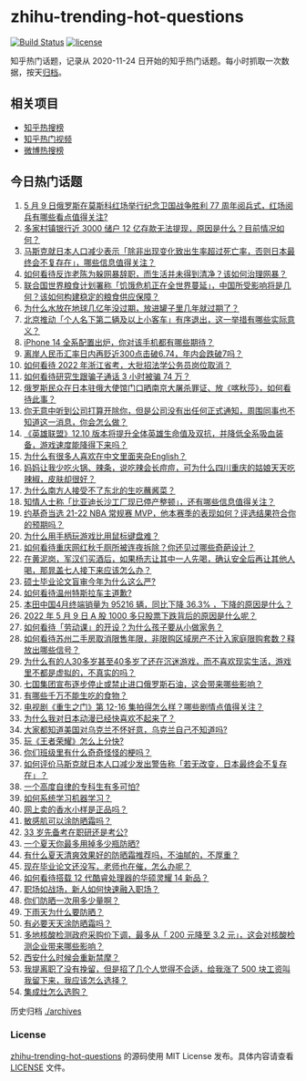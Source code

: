 # zhihu-trending-hot-questions

[![Build Status](https://github.com/justjavac/zhihu-trending-hot-questions/workflows/ci/badge.svg?branch=master)](https://github.com/justjavac/zhihu-trending-hot-questions/actions)
[![license](https://img.shields.io/github/license/justjavac/zhihu-trending-hot-questions)](https://github.com/justjavac/zhihu-trending-hot-questions/blob/master/LICENSE)

知乎热门话题，记录从 2020-11-24 日开始的知乎热门话题。每小时抓取一次数据，按天[归档](./archives)。

## 相关项目

- [知乎热搜榜](https://github.com/justjavac/zhihu-trending-top-search)
- [知乎热门视频](https://github.com/justjavac/zhihu-trending-hot-video)
- [微博热搜榜](https://github.com/justjavac/weibo-trending-hot-search)

## 今日热门话题

<!-- BEGIN -->
<!-- 最后更新时间 Tue May 10 2022 02:32:05 GMT+0800 (China Standard Time) -->

1. [5 月 9 日俄罗斯在莫斯科红场举行纪念卫国战争胜利 77 周年阅兵式，红场阅兵有哪些看点值得关注?](https://www.zhihu.com/question/531937490)
1. [多家村镇银行近 3000 储户 12 亿存款无法提现，原因是什么？目前情况如何？](https://www.zhihu.com/question/531842561)
1. [马斯克就日本人口减少表示「除非出现变化致出生率超过死亡率，否则日本最终会不复存在」，哪些信息值得关注？](https://www.zhihu.com/question/531968687)
1. [如何看待反诈老陈为躲网暴辞职，而生活并未得到清净？该如何治理网暴？](https://www.zhihu.com/question/531942717)
1. [联合国世界粮食计划署称「饥饿危机正在全世界蔓延」，中国所受影响将是几何？该如何构建稳定的粮食供应保障？](https://www.zhihu.com/question/531411110)
1. [为什么水放在地球几亿年没过期，放进罐子里几年就过期了？](https://www.zhihu.com/question/347091901)
1. [北京推动「个人名下第二辆及以上小客车」有序退出，这一举措有哪些实际意义？](https://www.zhihu.com/question/531970774)
1. [iPhone 14 全系配置出炉，你对该手机都有哪些期待？](https://www.zhihu.com/question/531563172)
1. [离岸人民币汇率日内再贬近300点击破6.74，年内会跌破7吗？](https://www.zhihu.com/question/531969888)
1. [如何看待 2022 年浙江省考，大批招法学公务员岗位取消？](https://www.zhihu.com/question/531874104)
1. [如何看待研究生跟骗子通话 3 小时被骗 74 万？](https://www.zhihu.com/question/531805745)
1. [俄罗斯民众在日本驻俄大使馆门口晒南京大屠杀罪证、放《喀秋莎》，如何看待此事？](https://www.zhihu.com/question/531984587)
1. [你无意中听到公司打算开除你，但是公司没有出任何正式通知，周围同事也不知道这一消息，你会怎么做？](https://www.zhihu.com/question/374626316)
1. [《英雄联盟》12.10 版本将提升全体英雄生命值及双抗，并降低全系吸血装备，游戏速度能降得下来吗？](https://www.zhihu.com/question/531710220)
1. [为什么有很多人喜欢在中文里面夹杂English？](https://www.zhihu.com/question/19582937)
1. [妈妈让我少吃火锅、辣条，说吃辣会长痘痘，可为什么四川重庆的姑娘天天吃辣椒，皮肤却很好？](https://www.zhihu.com/question/531425154)
1. [为什么南方人接受不了东北的生吃蘸酱菜？](https://www.zhihu.com/question/480184563)
1. [知情人士称「比亚迪长沙工厂现已停产整顿」，还有哪些信息值得关注？](https://www.zhihu.com/question/532009683)
1. [约基奇当选 21-22 NBA 常规赛 MVP，他本赛季的表现如何？评选结果符合你的预期吗？](https://www.zhihu.com/question/532042357)
1. [为什么用手柄玩游戏比用鼠标键盘难？](https://www.zhihu.com/question/339542958)
1. [如何看待重庆网红秋千厕所被连夜拆除？你还见过哪些奇葩设计？](https://www.zhihu.com/question/531598713)
1. [在黄泥岗，军汉们买酒后，如果杨志让其中一人先喝，确认安全后再让其他人喝，那晁盖七人接下来应该怎么办？](https://www.zhihu.com/question/531742410)
1. [硕士毕业论文盲审今年为什么这么严?](https://www.zhihu.com/question/529908526)
1. [如何看待温州特斯拉车主道歉?](https://www.zhihu.com/question/532035806)
1. [本田中国4月终端销量为 95216 辆，同比下降 36.3% ，下降的原因是什么？](https://www.zhihu.com/question/531742001)
1. [2022 年 5 月 9 日 A 股 1000 多只股票下跌背后的原因是什么呢？](https://www.zhihu.com/question/531985983)
1. [如何看待「劳动课」的开设？为什么孩子要从小做家务？](https://www.zhihu.com/question/531560278)
1. [如何看待苏州二手房取消限售年限，非限购区域房产不计入家庭限购套数？释放出哪些信号？](https://www.zhihu.com/question/531945855)
1. [为什么有的人30多岁甚至40多岁了还在沉迷游戏，而不喜欢现实生活，游戏里不都是虚拟的，不真实的吗？](https://www.zhihu.com/question/526112110)
1. [七国集团宣布逐步停止或禁止进口俄罗斯石油，这会带来哪些影响？](https://www.zhihu.com/question/531949020)
1. [有哪些千万不能生吃的食物？](https://www.zhihu.com/question/530607793)
1. [电视剧《重生之门》第 12-16 集拍得怎么样？哪些剧情点值得关注？](https://www.zhihu.com/question/531331111)
1. [为什么我对日本动漫已经快喜欢不起来了？](https://www.zhihu.com/question/264393711)
1. [大家都知道美国对乌克兰不怀好意，乌克兰自己不知道吗?](https://www.zhihu.com/question/531894279)
1. [玩《王者荣耀》怎么上分快?](https://www.zhihu.com/question/342783440)
1. [你们班级里有什么奇奇怪怪的梗吗？](https://www.zhihu.com/question/525827171)
1. [如何评价马斯克就日本人口减少发出警告称「若无改变，日本最终会不复存在」？](https://www.zhihu.com/question/531963207)
1. [一个高度自律的专科生有多可怕?](https://www.zhihu.com/question/359191179)
1. [如何系统学习机器学习？](https://www.zhihu.com/question/266291909)
1. [网上卖的香水小样是正品吗？](https://www.zhihu.com/question/322673240)
1. [敏感肌可以涂防晒霜吗？](https://www.zhihu.com/question/454822102)
1. [33 岁先备考在职研还是考公?](https://www.zhihu.com/question/529850468)
1. [一个夏天你最多用掉多少瓶防晒?](https://www.zhihu.com/question/457618405)
1. [有什么夏天清爽效果好的防晒霜推荐吗，不油腻的，不厚重？](https://www.zhihu.com/question/459007567)
1. [现在毕业论文还没写，老师也在催，怎么办呢？](https://www.zhihu.com/question/387967401)
1. [如何看待搭载 12 代酷睿处理器的华硕灵耀 14 新品？](https://www.zhihu.com/question/525452176)
1. [职场如战场，新人如何快速融入职场？](https://www.zhihu.com/question/523408498)
1. [你们防晒一次用多少量啊？](https://www.zhihu.com/question/454017542)
1. [下雨天为什么要防晒？](https://www.zhihu.com/question/462712916)
1. [有必要天天涂防晒霜吗？](https://www.zhihu.com/question/519841306)
1. [多地核酸检测政府采购价下调，最多从「 200 元降至 3.2 元」，这会对核酸检测企业带来哪些影响？](https://www.zhihu.com/question/531952277)
1. [西安什么时候会重新禁摩？](https://www.zhihu.com/question/524240071)
1. [我提离职了没有挽留，但是招了几个人觉得不合适，给我涨了 500 块工资叫我留下来，我应该怎么选择？](https://www.zhihu.com/question/531494773)
1. [集成灶怎么选购？](https://www.zhihu.com/question/263577169)

<!-- END -->

历史归档 [./archives](./archives)

### License

[zhihu-trending-hot-questions](https://github.com/justjavac/zhihu-trending-hot-questions)
的源码使用 MIT License 发布。具体内容请查看 [LICENSE](./LICENSE) 文件。
